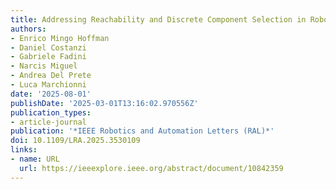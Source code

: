 ```yaml
---
title: Addressing Reachability and Discrete Component Selection in Robotic Manipulator Design Through Kineto-Static Bi-Level Optimization
authors:
- Enrico Mingo Hoffman
- Daniel Costanzi
- Gabriele Fadini
- Narcis Miguel
- Andrea Del Prete
- Luca Marchionni
date: '2025-08-01'
publishDate: '2025-03-01T13:16:02.970556Z'
publication_types:
- article-journal
publication: '*IEEE Robotics and Automation Letters (RAL)*'
doi: 10.1109/LRA.2025.3530109
links:
- name: URL
  url: https://ieeexplore.ieee.org/abstract/document/10842359
---
```

